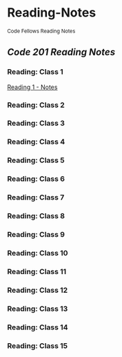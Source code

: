 # Reading-Notes
<sub>Code Fellows Reading Notes</sub>
## *Code 201 Reading Notes*
### Reading: Class 1
[Reading 1 - Notes](./class-01.md)
### Reading: Class 2
### Reading: Class 3
### Reading: Class 4
### Reading: Class 5
### Reading: Class 6
### Reading: Class 7
### Reading: Class 8
### Reading: Class 9
### Reading: Class 10
### Reading: Class 11
### Reading: Class 12
### Reading: Class 13
### Reading: Class 14
### Reading: Class 15
